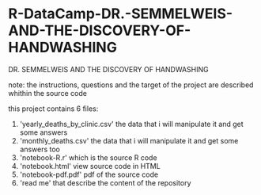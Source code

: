 # R-DataCamp-DR.-SEMMELWEIS-AND-THE-DISCOVERY-OF-HANDWASHING
DR. SEMMELWEIS AND THE DISCOVERY OF HANDWASHING


note: the instructions, questions and the target of the project are described whithin the source code

this project contains 6 files:

1) 'yearly_deaths_by_clinic.csv' the data that i will manipulate it and get some answers
2) 'monthly_deaths.csv' the data that i will manipulate it and get some answers too
3) 'notebook-R.r' which is the source R code
4) 'notebook.html' view source code in HTML
5) 'notebook-pdf.pdf' pdf of the source code
6) 'read me' that describe the content of the repository

